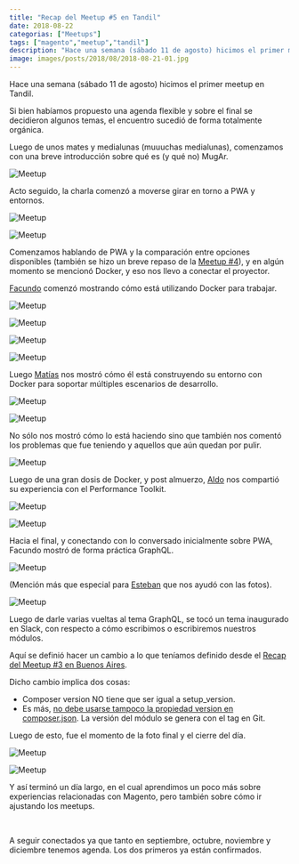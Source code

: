 ```yaml
---
title: "Recap del Meetup #5 en Tandil"
date: 2018-08-22
categorias: ["Meetups"]
tags: ["magento","meetup","tandil"]
description: "Hace una semana (sábado 11 de agosto) hicimos el primer meetup en Tandil."
image: images/posts/2018/08/2018-08-21-01.jpg
---
```


Hace una semana (sábado 11 de agosto) hicimos el primer meetup en Tandil.

Si bien habíamos propuesto una agenda flexible y sobre el final se decidieron algunos temas, el encuentro sucedió de forma totalmente orgánica.

Luego de unos mates y medialunas (muuuchas medialunas), comenzamos con una breve introducción sobre qué es (y qué no) MugAr.

![Meetup](/images/posts/2018/08/2018-08-21-02.jpg#center)

Acto seguido, la charla comenzó a moverse girar en torno a PWA y entornos.

![Meetup](/images/posts/2018/08/2018-08-21-03.jpg#center)

![Meetup](/images/posts/2018/08/2018-08-21-04.jpg#center)

Comenzamos hablando de PWA y la comparación entre opciones disponibles (también se hizo un breve repaso de la [Meetup #4](/posts/recap-del-meetup-4-en-buenos-aires/)), y en algún momento se mencionó Docker, y eso nos llevo a conectar el proyector.

[Facundo](https://twitter.com/facundocapua) comenzó mostrando cómo está utilizando Docker para trabajar.

![Meetup](/images/posts/2018/08/2018-08-21-05.jpg#center)

![Meetup](/images/posts/2018/08/2018-08-21-06.jpg#center)

![Meetup](/images/posts/2018/08/2018-08-21-07.jpg#center)

![Meetup](/images/posts/2018/08/2018-08-21-08.jpg#center)

Luego [Matías](https://twitter.com/yosoyfunes) nos mostró cómo él está construyendo su entorno con Docker para soportar múltiples escenarios de desarrollo.

![Meetup](/images/posts/2018/08/2018-08-21-09.jpg#center)

![Meetup](/images/posts/2018/08/2018-08-21-10.jpg#center)

No sólo nos mostró cómo lo está haciendo sino que también nos comentó los problemas que fue teniendo y aquellos que aún quedan por pulir.

![Meetup](/images/posts/2018/08/2018-08-21-11.jpg#center)

Luego de una gran dosis de Docker, y post almuerzo, [Aldo](https://twitter.com/aldobressan) nos compartió su experiencia con el Performance Toolkit.

![Meetup](/images/posts/2018/08/2018-08-21-12.jpg#center)

![Meetup](/images/posts/2018/08/2018-08-21-13.jpg#center)

Hacia el final, y conectando con lo conversado inicialmente sobre PWA, Facundo mostró de forma práctica GraphQL.

![Meetup](/images/posts/2018/08/2018-08-21-14.jpg#center)

(Mención más que especial para [Esteban](https://twitter.com/emsavignone) que nos ayudó con las fotos).

![Meetup](/images/posts/2018/08/2018-08-21-15.jpg#center)

Luego de darle varias vueltas al tema GraphQL, se tocó un tema inaugurado en Slack, con respecto a cómo escribimos o escribiremos nuestros módulos.

Aquí se definió hacer un cambio a lo que teníamos definido desde el [Recap del Meetup #3 en Buenos Aires](/posts/recap-del-meetup-3-en-buenos-aires/).

Dicho cambio implica dos cosas:

* Composer version NO tiene que ser igual a setup_version.
* Es más, [no debe usarse tampoco la propiedad version en composer.json](https://getcomposer.org/doc/04-schema.md#version). La versión del módulo se genera con el tag en Git.

Luego de esto, fue el momento de la foto final y el cierre del día.

![Meetup](/images/posts/2018/08/2018-08-21-01.jpg#center)

![Meetup](/images/posts/2018/08/2018-08-21-16.jpg#center)

Y así terminó un día largo, en el cual aprendimos un poco más sobre experiencias relacionadas con Magento, pero también sobre cómo ir ajustando los meetups.

&nbsp;

A seguir conectados ya que tanto en septiembre, octubre, noviembre y diciembre tenemos agenda. Los dos primeros ya están confirmados.
